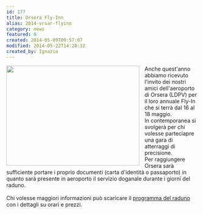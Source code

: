 ```yaml
---
id: 177
title: Orsera Fly-Inn
alias: 2014-vrsar-flyinn
category: news
featured: 0
created: 2014-05-09T09:57:07
modified: 2014-05-22T14:28:32
created_by: Ignazio
---
```

<p>
 <img border="0" height="263" src="images/stories/2014-vrsar-flyin.jpg" style="float: left; padding-right: 1em;" width="350"/>
 Anche quest'anno abbiamo ricevuto l'invito dei nostri amici dell'aeroporto di Orsera (LDPV) per il loro annuale Fly-In che si terrà dal 16 al 18 maggio.
 <br/>
 In contemporanea si svolgerà per chi volesse parteciapre una gara di atterraggi di precisione.
 <br/>
 Per raggiungere Orsera sarà sufficiente portare i proprio documenti (carta d'identità o passaporto) in quanto sarà presente in aeroporto il servizio doganale durante i giorni del raduno.
 <br/>
 <br/>
 Chi volesse maggiori informazioni può scaricare il
 <a href="images/stories/2014-vrsar-flyin.pdf" target="_blank">
  programma del raduno
 </a>
 con i dettagli su orari e prezzi.
</p>
